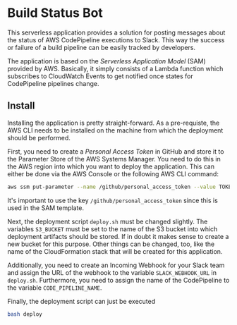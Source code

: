 # Build Status Bot

This serverless application provides a solution for posting messages about the status of AWS CodePipeline executions to Slack. This way the success or failure of a build pipeline can be easily tracked by developers.

The application is based on the *Serverless Application Model* (SAM) provided by AWS. Basically, it simply consists of a Lambda function which subscribes to CloudWatch Events to get notified once states for CodePipeline pipelines change.

## Install
Installing the application is pretty straight-forward. As a pre-requiste, the AWS CLI needs to be installed on the machine from which the deployment should be performed.

First, you need to create a *Personal Access Token* in GitHub and store it to the Parameter Store of the AWS Systems Manager. You need to do this in the AWS region into which you want to deploy the application. This can either be done via the AWS Console or the following AWS CLI command:

```bash
aws ssm put-parameter --name /github/personal_access_token --value TOKEN --type String
```

It's important to use the key `/github/personal_access_token` since this is used in the SAM template.

Next, the deployment script `deploy.sh` must be changed slightly. The variables `S3_BUCKET` must be set to the name of the S3 bucket into which deployment artifacts should be stored. If in doubt it makes sense to create a new bucket for this purpose. Other things can be changed, too, like the name of the CloudFormation stack that will be created for this application.

Additionally, you need to create an Incoming Webhook for your Slack team and assign the URL of the webhook to the variable `SLACK_WEBHOOK_URL` in `deploy.sh`. Furthermore, you need to assign the name of the CodePipeline to the variable `CODE_PIPELINE_NAME`.

Finally, the deployment script can just be executed

```bash
bash deploy
```
